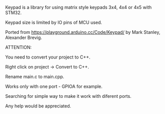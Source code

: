 Keypad is a library for using matrix style keypads 3x4, 4x4 or 4x5 with STM32.

Keypad size is limited by IO pins of MCU used.

Ported from https://playground.arduino.cc/Code/Keypad/ by Mark Stanley, Alexander Brevig.

ATTENTION:

You need to convert your project to C++.

Right click on project -> Convert to C++.

Rename main.c to main.cpp.

Works only with one port - GPIOA for example.

Searching for simple way to make it work with diferent ports.

Any help would be appreciated.
